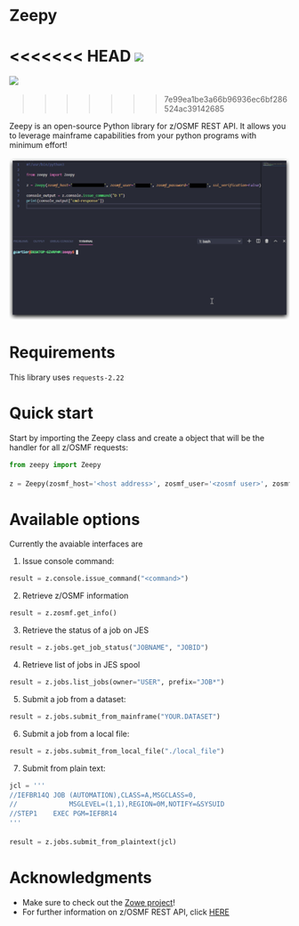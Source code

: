 # Zeepy

<<<<<<< HEAD
![](https://img.shields.io/hexpm/l/plug)
=======
![](https://img.shields.io/hexpm/l/plug) 
>>>>>>> 7e99ea1be3a66b96936ec6bf286524ac39142685

Zeepy is an open-source Python library for z/OSMF REST API. It allows you to leverage mainframe capabilities from your python programs with minimum effort!

![](./img/zeepy.gif)

# Requirements

This library uses `requests-2.22`

# Quick start

Start by importing the Zeepy class and create a object that will be the handler for all z/OSMF requests:

```python
from zeepy import Zeepy

z = Zeepy(zosmf_host='<host address>', zosmf_user='<zosmf user>', zosmf_password='<zosmf password>')
```

# Available options

Currently the avaiable interfaces are

1. Issue console command:
```python
result = z.console.issue_command("<command>")
```

2. Retrieve z/OSMF information
```python
result = z.zosmf.get_info()
```

3. Retrieve the status of a job on JES
```python
result = z.jobs.get_job_status("JOBNAME", "JOBID")
```

4. Retrieve list of jobs in JES spool
```python
result = z.jobs.list_jobs(owner="USER", prefix="JOB*")
```

5. Submit a job from a dataset:
```python
result = z.jobs.submit_from_mainframe("YOUR.DATASET")
```

6. Submit a job from a local file:
```python
result = z.jobs.submit_from_local_file("./local_file")
```

7. Submit from plain text:
```python
jcl = '''
//IEFBR14Q JOB (AUTOMATION),CLASS=A,MSGCLASS=0,
//             MSGLEVEL=(1,1),REGION=0M,NOTIFY=&SYSUID
//STEP1    EXEC PGM=IEFBR14
'''

result = z.jobs.submit_from_plaintext(jcl)

```

# Acknowledgments 

* Make sure to check out the [Zowe project](https://github.com/zowe)! 
* For further information on z/OSMF REST API, click [HERE](https://www.ibm.com/support/knowledgecenter/SSLTBW_2.1.0/com.ibm.zos.v2r1.izua700/IZUHPINFO_RESTServices.htm)
